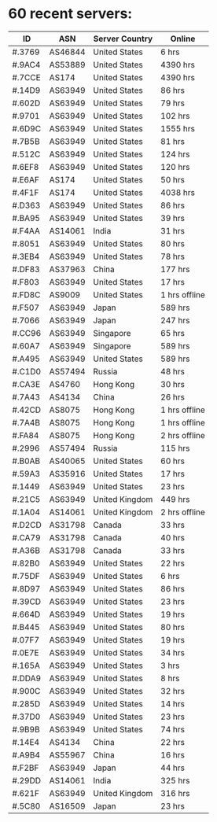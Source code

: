 # 60 recent servers:

| ID | ASN | Server Country | Online |
| ------ | ------ | ------ | ------ |
| #.3769 | AS46844 | United States | 6 hrs |
| #.9AC4 | AS53889 | United States | 4390 hrs |
| #.7CCE | AS174 | United States | 4390 hrs |
| #.14D9 | AS63949 | United States | 86 hrs |
| #.602D | AS63949 | United States | 79 hrs |
| #.9701 | AS63949 | United States | 102 hrs |
| #.6D9C | AS63949 | United States | 1555 hrs |
| #.7B5B | AS63949 | United States | 81 hrs |
| #.512C | AS63949 | United States | 124 hrs |
| #.6EF8 | AS63949 | United States | 120 hrs |
| #.E6AF | AS174 | United States | 50 hrs |
| #.4F1F | AS174 | United States | 4038 hrs |
| #.D363 | AS63949 | United States | 86 hrs |
| #.BA95 | AS63949 | United States | 39 hrs |
| #.F4AA | AS14061 | India | 31 hrs |
| #.8051 | AS63949 | United States | 80 hrs |
| #.3EB4 | AS63949 | United States | 78 hrs |
| #.DF83 | AS37963 | China | 177 hrs |
| #.F803 | AS63949 | United States | 17 hrs |
| #.FD8C | AS9009 | United States | 1 hrs offline |
| #.F507 | AS63949 | Japan | 589 hrs |
| #.7066 | AS63949 | Japan | 247 hrs |
| #.CC96 | AS63949 | Singapore | 65 hrs |
| #.60A7 | AS63949 | Singapore | 589 hrs |
| #.A495 | AS63949 | United States | 589 hrs |
| #.C1D0 | AS57494 | Russia | 48 hrs |
| #.CA3E | AS4760 | Hong Kong | 30 hrs |
| #.7A43 | AS4134 | China | 26 hrs |
| #.42CD | AS8075 | Hong Kong | 1 hrs offline |
| #.7A4B | AS8075 | Hong Kong | 1 hrs offline |
| #.FA84 | AS8075 | Hong Kong | 2 hrs offline |
| #.2996 | AS57494 | Russia | 115 hrs |
| #.B0AB | AS40065 | United States | 60 hrs |
| #.59A3 | AS35916 | United States | 17 hrs |
| #.1449 | AS63949 | United States | 23 hrs |
| #.21C5 | AS63949 | United Kingdom | 449 hrs |
| #.1A04 | AS14061 | United Kingdom | 2 hrs offline |
| #.D2CD | AS31798 | Canada | 33 hrs |
| #.CA79 | AS31798 | Canada | 40 hrs |
| #.A36B | AS31798 | Canada | 33 hrs |
| #.82B0 | AS63949 | United States | 22 hrs |
| #.75DF | AS63949 | United States | 6 hrs |
| #.8D97 | AS63949 | United States | 86 hrs |
| #.39CD | AS63949 | United States | 23 hrs |
| #.664D | AS63949 | United States | 19 hrs |
| #.B445 | AS63949 | United States | 80 hrs |
| #.07F7 | AS63949 | United States | 19 hrs |
| #.0E7E | AS63949 | United States | 34 hrs |
| #.165A | AS63949 | United States | 3 hrs |
| #.DDA9 | AS63949 | United States | 8 hrs |
| #.900C | AS63949 | United States | 32 hrs |
| #.285D | AS63949 | United States | 14 hrs |
| #.37D0 | AS63949 | United States | 23 hrs |
| #.9B9B | AS63949 | United States | 74 hrs |
| #.14E4 | AS4134 | China | 22 hrs |
| #.A9B4 | AS55967 | China | 16 hrs |
| #.F2BF | AS63949 | Japan | 44 hrs |
| #.29DD | AS14061 | India | 325 hrs |
| #.621F | AS63949 | United Kingdom | 316 hrs |
| #.5C80 | AS16509 | Japan | 23 hrs |


